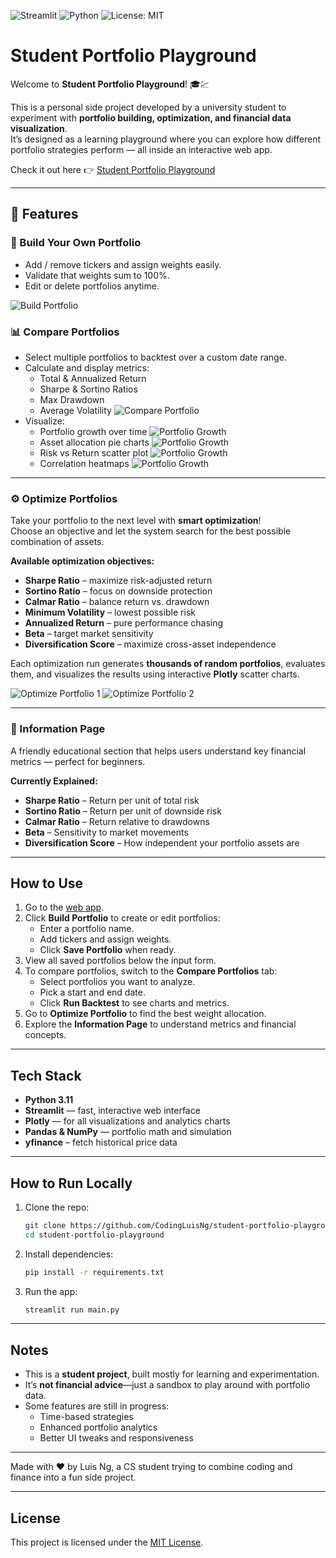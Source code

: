 ![Streamlit](https://img.shields.io/badge/Streamlit-1.39.0-FF4B4B?logo=streamlit)
![Python](https://img.shields.io/badge/Python-3.10%2B-blue?logo=python)
![License: MIT](https://img.shields.io/badge/License-MIT-green.svg)

# Student Portfolio Playground

Welcome to **Student Portfolio Playground**! 🎓💹  

This is a personal side project developed by a university student to experiment with **portfolio building, optimization, and financial data visualization**.  
It’s designed as a learning playground where you can explore how different portfolio strategies perform — all inside an interactive web app.

Check it out here 👉 [Student Portfolio Playground](https://codingluisng-investment-portfolio-backtester.streamlit.app)

---

## 🚀 Features

### 🧮 Build Your Own Portfolio
- Add / remove tickers and assign weights easily.
- Validate that weights sum to 100%.
- Edit or delete portfolios anytime.

![Build Portfolio](assets/Screenshot_Build_Portfolio.png)

### 📊 Compare Portfolios
  - Select multiple portfolios to backtest over a custom date range.
  - Calculate and display metrics:
    - Total & Annualized Return 
    - Sharpe & Sortino Ratios
    - Max Drawdown
    - Average Volatility
  ![Compare Portfolio](assets/Screenshot_compare_portfolio.png)
  - Visualize:
    - Portfolio growth over time
    ![Portfolio Growth](assets/Screenshot_Portfolio_Value.png)
    - Asset allocation pie charts
    ![Portfolio Growth](assets/Screenshot_Asset_allocation.png)
    - Risk vs Return scatter plot
    ![Portfolio Growth](assets/Screenshot_risk_reward.png)
    - Correlation heatmaps
    ![Portfolio Growth](assets/Screenshot_correlation.png)


---

### ⚙️ Optimize Portfolios
Take your portfolio to the next level with **smart optimization**!  
Choose an objective and let the system search for the best possible combination of assets.

**Available optimization objectives:**
- **Sharpe Ratio** – maximize risk-adjusted return  
- **Sortino Ratio** – focus on downside protection  
- **Calmar Ratio** – balance return vs. drawdown  
- **Minimum Volatility** – lowest possible risk  
- **Annualized Return** – pure performance chasing  
- **Beta** – target market sensitivity  
- **Diversification Score** – maximize cross-asset independence  

Each optimization run generates **thousands of random portfolios**, evaluates them, and visualizes the results using interactive **Plotly** scatter charts.

![Optimize Portfolio 1](assets/Screenshot_optimize_portfolio1.png)
![Optimize Portfolio 2](assets/Screenshot_optimize_portfolio2.png)

---

### 🧠 Information Page
A friendly educational section that helps users understand key financial metrics — perfect for beginners.

**Currently Explained:**
- **Sharpe Ratio** – Return per unit of total risk  
- **Sortino Ratio** – Return per unit of downside risk  
- **Calmar Ratio** – Return relative to drawdowns  
- **Beta** – Sensitivity to market movements  
- **Diversification Score** – How independent your portfolio assets are

---

## How to Use

1. Go to the [web app](https://codingluisng-investment-portfolio-backtester.streamlit.app).
2. Click **Build Portfolio** to create or edit portfolios:
   - Enter a portfolio name.
   - Add tickers and assign weights.
   - Click **Save Portfolio** when ready.
3. View all saved portfolios below the input form.
4. To compare portfolios, switch to the **Compare Portfolios** tab:
   - Select portfolios you want to analyze.
   - Pick a start and end date.
   - Click **Run Backtest** to see charts and metrics.
5. Go to **Optimize Portfolio** to find the best weight allocation.
6. Explore the **Information Page** to understand metrics and financial concepts.

---

## Tech Stack

- **Python 3.11**
- **Streamlit** — fast, interactive web interface
- **Plotly** — for all visualizations and analytics charts
- **Pandas & NumPy** — portfolio math and simulation
- **yfinance** – fetch historical price data

---

## How to Run Locally

1. Clone the repo:
   ```bash
   git clone https://github.com/CodingLuisNg/student-portfolio-playground.git
   cd student-portfolio-playground
   ```
2. Install dependencies:
   ```bash
   pip install -r requirements.txt
   ```
3. Run the app:
   ```bash
   streamlit run main.py
   ```

---

## Notes

- This is a **student project**, built mostly for learning and experimentation.
- It’s **not financial advice**—just a sandbox to play around with portfolio data.
- Some features are still in progress:
  - Time-based strategies
  - Enhanced portfolio analytics
  - Better UI tweaks and responsiveness

---

Made with ❤️ by Luis Ng, a CS student trying to combine coding and finance into a fun side project.

---

## License
This project is licensed under the [MIT License](LICENSE).